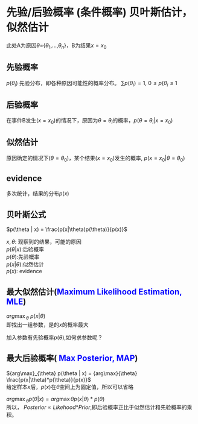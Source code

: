 # 先验/后验概率 (条件概率) 贝叶斯估计，似然估计
此处A为原因$\theta$={$\theta_1$,...,$\theta_n$}，B为结果$x=x_0$

## 先验概率 
$p(\theta_i)$ 先验分布，即各种原因可能性的概率分布。
$\sum{p(\theta_i)}=1$,   $0\leq p(\theta_i\leq 1$

## 后验概率
在事件B发生($x=x_0$)的情况下，原因为$\theta=\theta_i$的概率，$p(\theta=\theta_i$|$x=x_0)$ 

## 似然估计
原因确定的情况下($\theta=\theta_0$)，某个结果($x=x_0$)发生的概率, $p(x=x_0|\theta=\theta_0)$

## evidence
多次统计，结果的分布$p(x)$

## 贝叶斯公式
$p(\theta | x) = \frac{p(x|\theta)p(\theta)}{p(x)}$

$x,\theta$: 观察到的结果，可能的原因 \
$p(\theta | x)$:后验概率 \
$p(\theta)$:先验概率 \
$p(x|\theta)$:似然估计 \
$p(x)$: evidence

## 最大似然估计(<font color=blue>Maximum Likelihood Estimation, MLE</font>)

${arg\max}_{\theta}$  $p(x|\theta)$ \
即找出一组参数，是的$x$的概率最大

加入参数有先验概率$p(\theta)$,如何求参数呢？

## 最大后验概率(<font color=blue> Max Posterior, MAP</font>)

${arg\max}_{\theta} p(\theta | x) = {arg\max}{\theta} \frac{p(x|\theta)*p(\theta)}{p(x)}$ \
给定样本$x$后，$p(x)$在$\theta$空间上为固定值，所以可以省略

${arg\max}_{\theta} p(\theta | x) = {arg\max}{\theta} p(x|\theta)*p(\theta)$ \
所以， $Posterior$ $\propto$ $Likehood$*$Prior$,即后验概率正比于似然估计和先验概率的乘积。


